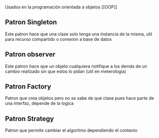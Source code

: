 
Usados en la programación orientada a objetos [[OOP]]

## Patron Singleton

Este patron hace que una clase solo tenga una instancia de la misma, util para recurso compartido o conexion a base de datos

## Patron observer

Este patron hace que un objeto cualquiera notifique a los demás de un cambio realizado sin que estos lo pidan (util en meterologia)

## Patron Factory

Patron que crea objetos pero no se sabe de que clase pues hace parte de una interfaz, depende de la logica 

## Patron Strategy

Patron que permite cambiar el algoritmo dependiendo el contexto

